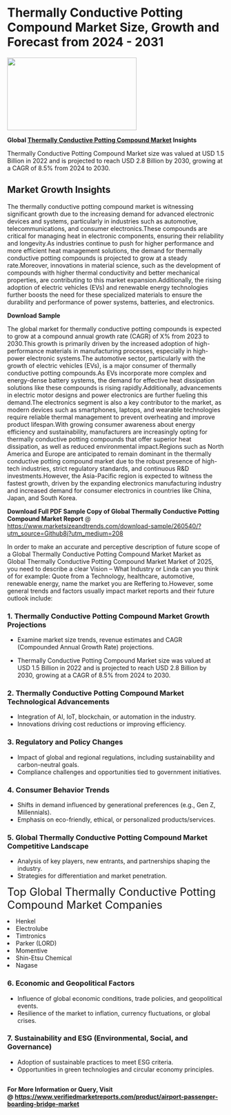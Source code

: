 <H1>Thermally Conductive Potting Compound Market Size, Growth and Forecast from 2024 - 2031</H1><img class="aligncenter size-medium wp-image-584254" src="https://thirdeyenews.in/wp-content/uploads/2024/09/Global-Market-Research-300x168.jpeg" alt="" width="300" height="168" /><p><strong>Global&nbsp;<a href="https://www.marketsizeandtrends.com/download-sample/260540/?utm_source=Github8j?utm_medium=208">Thermally Conductive Potting Compound Market</a> Insights</strong></p><p>Thermally Conductive Potting Compound Market size was valued at USD 1.5 Billion in 2022 and is projected to reach USD 2.8 Billion by 2030, growing at a CAGR of 8.5% from 2024 to 2030.</p><p><h2>Market Growth Insights</h2> <p>The thermally conductive potting compound market is witnessing significant growth due to the increasing demand for advanced electronic devices and systems, particularly in industries such as automotive, telecommunications, and consumer electronics.These compounds are critical for managing heat in electronic components, ensuring their reliability and longevity.As industries continue to push for higher performance and more efficient heat management solutions, the demand for thermally conductive potting compounds is projected to grow at a steady rate.Moreover, innovations in material science, such as the development of compounds with higher thermal conductivity and better mechanical properties, are contributing to this market expansion.Additionally, the rising adoption of electric vehicles (EVs) and renewable energy technologies further boosts the need for these specialized materials to ensure the durability and performance of power systems, batteries, and electronics.</p> <p><strong>Download Sample</strong></p> <p>The global market for thermally conductive potting compounds is expected to grow at a compound annual growth rate (CAGR) of X% from 2023 to 2030.This growth is primarily driven by the increased adoption of high-performance materials in manufacturing processes, especially in high-power electronic systems.The automotive sector, particularly with the growth of electric vehicles (EVs), is a major consumer of thermally conductive potting compounds.As EVs incorporate more complex and energy-dense battery systems, the demand for effective heat dissipation solutions like these compounds is rising rapidly.Additionally, advancements in electric motor designs and power electronics are further fueling this demand.The electronics segment is also a key contributor to the market, as modern devices such as smartphones, laptops, and wearable technologies require reliable thermal management to prevent overheating and improve product lifespan.With growing consumer awareness about energy efficiency and sustainability, manufacturers are increasingly opting for thermally conductive potting compounds that offer superior heat dissipation, as well as reduced environmental impact.Regions such as North America and Europe are anticipated to remain dominant in the thermally conductive potting compound market due to the robust presence of high-tech industries, strict regulatory standards, and continuous R&D investments.However, the Asia-Pacific region is expected to witness the fastest growth, driven by the expanding electronics manufacturing industry and increased demand for consumer electronics in countries like China, Japan, and South Korea.<p><span class=""><strong>Download Full PDF Sample Copy of Global Thermally Conductive Potting Compound Market Report</strong> @ <a href="https://www.marketsizeandtrends.com/download-sample/260540/?utm_source=Github8j?utm_medium=208" target="_blank">https://www.marketsizeandtrends.com/download-sample/260540/?utm_source=Github8j?utm_medium=208</a></span></p><p>In order to make an accurate and perceptive description of future scope of a Global&nbsp;Thermally Conductive Potting Compound Market Market as Global&nbsp;Thermally Conductive Potting Compound Market Market of 2025, you need to describe a clear Vision &ndash; What Industry or Linda can you think of for example: Quote from a Technology, healthcare, automotive, renewable energy, name the market you are Reffering to.However, some general trends and factors usually impact market reports and their future outlook include:</p><h3>1.&nbsp;<strong>Thermally Conductive Potting Compound Market Growth Projections</strong></h3><ul><li>Examine market size trends, revenue estimates and CAGR (Compounded Annual Growth Rate) projections.</li><li><p>Thermally Conductive Potting Compound Market size was valued at USD 1.5 Billion in 2022 and is projected to reach USD 2.8 Billion by 2030, growing at a CAGR of 8.5% from 2024 to 2030.</p></li></ul><h3>2.&nbsp;<strong>Thermally Conductive Potting Compound Market Technological Advancements</strong></h3><ul><li>Integration of AI, IoT, blockchain, or automation in the industry.</li><li>Innovations driving cost reductions or improving efficiency.</li></ul><h3>3.&nbsp;<strong>Regulatory and Policy Changes</strong></h3><ul><li>Impact of global and regional regulations, including sustainability and carbon-neutral goals.</li><li>Compliance challenges and opportunities tied to government initiatives.</li></ul><h3>4.&nbsp;<strong>Consumer Behavior Trends</strong></h3><ul><li>Shifts in demand influenced by generational preferences (e.g., Gen Z, Millennials).</li><li>Emphasis on eco-friendly, ethical, or personalized products/services.</li></ul><h3>5.&nbsp;<strong>Global Thermally Conductive Potting Compound Market Competitive Landscape</strong></h3><ul><li>Analysis of key players, new entrants, and partnerships shaping the industry.</li><li>Strategies for differentiation and market penetration.</li></ul><p data-pm-slice="1 1 []"><span style="color: inherit; font-family: inherit; font-size: 25px;">Top Global Thermally Conductive Potting Compound Market Companies</span></p><div class="" data-test-id=""><p><li>Henkel</li><li> Electrolube</li><li> Timtronics</li><li> Parker (LORD)</li><li> Momentive</li><li> Shin-Etsu Chemical</li><li> Nagase</li></p></div><h3>6.&nbsp;<strong>Economic and Geopolitical Factors</strong></h3><ul><li>Influence of global economic conditions, trade policies, and geopolitical events.</li><li>Resilience of the market to inflation, currency fluctuations, or global crises.</li></ul><h3>7.&nbsp;<strong>Sustainability and ESG (Environmental, Social, and Governance)</strong></h3><ul><li>Adoption of sustainable practices to meet ESG criteria.</li><li>Opportunities in green technologies and circular economy principles.</li></ul><h2><strong style="font-size: 14px;">For More Information or Query, Visit @&nbsp;</strong><a style="background-color: #ffffff; font-size: 14px;" href="https://www.marketsizeandtrends.com/report/thermally-conductive-potting-compound-market/" target="_blank">https://www.verifiedmarketreports.com/product/airport-passenger-boarding-bridge-market</a></h2>